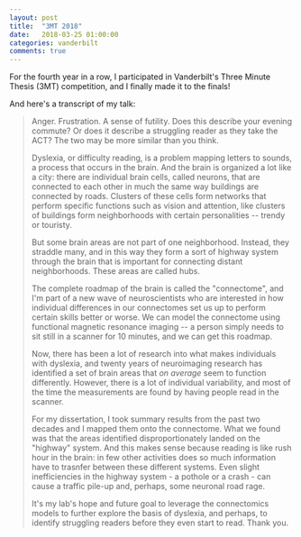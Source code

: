 ```yaml
---
layout: post
title:  "3MT 2018"
date:   2018-03-25 01:00:00
categories: vanderbilt
comments: true
---
```


For the fourth year in a row, I participated in Vanderbilt's Three Minute Thesis (3MT) competition, and I finally made it to the finals! 

<!--
Here's a link to the better of my two performances...

<iframe width="640" height="360" src="https://www.youtube.com/embed/4TrJWAe0r70" frameborder="0" allow="autoplay; encrypted-media" allowfullscreen></iframe>
-->

And here's a transcript of my talk:

> Anger. Frustration. A sense of futility. Does this describe your evening commute? Or does it describe a struggling reader as they take the ACT? The two may be more similar than you think. 
>
> Dyslexia, or difficulty reading, is a problem mapping letters to sounds, a process that occurs in the brain. And the brain is organized a lot like a city: there are individual brain cells, called neurons, that are connected to each other in much the same way buildings are connected by roads. Clusters of these cells form networks that perform specific functions such as vision and attention, like clusters of buildings form neighborhoods with certain personalities -- trendy or touristy. 
>
> But some brain areas are not part of one neighborhood. Instead, they straddle many, and in this way they form a sort of highway system through the brain that is important for connecting distant neighborhoods. These areas are called hubs.
> 
> The complete roadmap of the brain is called the "connectome", and I'm part of a new wave of neuroscientists who are interested in how individual differences in our connectomes set us up to perform certain skills better or worse. We can model the connectome using functional magnetic resonance imaging -- a person simply needs to sit still in a scanner for 10 minutes, and we can get this roadmap.
>
> Now, there has been a lot of research into what makes individuals with dyslexia, and twenty years of neuroimaging research has identified a set of brain areas that *on average* seem to function differently. However, there is a lot of individual variability, and most of the time the measurements are found by having people read in the scanner. 
>
> For my dissertation, I took summary results from the past two decades and I mapped them onto the connectome. What we found was that the areas identified disproportionately landed on the "highway" system. And this makes sense because reading is like rush hour in the brain: in few other activities does so much information have to trasnfer between these different systems. Even slight inefficiencies in the highway system - a pothole or a crash - can cause a traffic pile-up and, perhaps, some neuronal road rage.
>
> It's my lab's hope and future goal to leverage the connectomics models to further explore the basis of dyslexia, and perhaps, to identify struggling readers before they even start to read. Thank you.